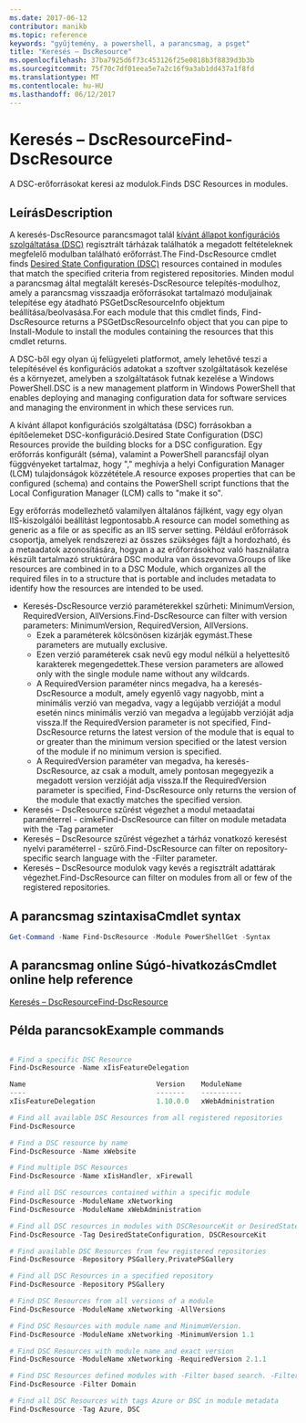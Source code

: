 ```yaml
---
ms.date: 2017-06-12
contributor: manikb
ms.topic: reference
keywords: "gyűjtemény, a powershell, a parancsmag, a psget"
title: "Keresés – DscResource"
ms.openlocfilehash: 37ba7925d6f73c453126f25e0818b3f8839d3b3b
ms.sourcegitcommit: 75f70c7df01eea5e7a2c16f9a3ab1dd437a1f8fd
ms.translationtype: MT
ms.contentlocale: hu-HU
ms.lasthandoff: 06/12/2017
---
```

# <a name="find-dscresource"></a><span data-ttu-id="1bed5-103">Keresés – DscResource</span><span class="sxs-lookup"><span data-stu-id="1bed5-103">Find-DscResource</span></span>

<span data-ttu-id="1bed5-104">A DSC-erőforrásokat keresi az modulok.</span><span class="sxs-lookup"><span data-stu-id="1bed5-104">Finds DSC Resources in modules.</span></span>

## <a name="description"></a><span data-ttu-id="1bed5-105">Leírás</span><span class="sxs-lookup"><span data-stu-id="1bed5-105">Description</span></span>

<span data-ttu-id="1bed5-106">A keresés-DscResource parancsmagot talál [kívánt állapot konfigurációs szolgáltatása (DSC)](https://msdn.microsoft.com/en-us/PowerShell/dsc/overview) regisztrált tárházak találhatók a megadott feltételeknek megfelelő modulban található erőforrást.</span><span class="sxs-lookup"><span data-stu-id="1bed5-106">The Find-DscResource cmdlet finds [Desired State Configuration (DSC)](https://msdn.microsoft.com/en-us/PowerShell/dsc/overview) resources contained in modules that match the specified criteria from registered repositories.</span></span>
<span data-ttu-id="1bed5-107">Minden modul a parancsmag által megtalált keresés-DscResource telepítés-modulhoz, amely a parancsmag visszaadja erőforrásokat tartalmazó moduljainak telepítése egy átadható PSGetDscResourceInfo objektum beállítása/beolvasása.</span><span class="sxs-lookup"><span data-stu-id="1bed5-107">For each module that this cmdlet finds, Find-DscResource returns a PSGetDscResourceInfo object that you can pipe to Install-Module to install the modules containing the resources that this cmdlet returns.</span></span>

<span data-ttu-id="1bed5-108">A DSC-ből egy olyan új felügyeleti platformot, amely lehetővé teszi a telepítésével és konfigurációs adatokat a szoftver szolgáltatások kezelése és a környezet, amelyben a szolgáltatások futnak kezelése a Windows PowerShell.</span><span class="sxs-lookup"><span data-stu-id="1bed5-108">DSC is a new management platform in Windows PowerShell that enables deploying and managing configuration data for software services and managing the environment in which these services run.</span></span>

<span data-ttu-id="1bed5-109">A kívánt állapot konfigurációs szolgáltatása (DSC) forrásokban a építőelemeket DSC-konfiguráció.</span><span class="sxs-lookup"><span data-stu-id="1bed5-109">Desired State Configuration (DSC) Resources provide the building blocks for a DSC configuration.</span></span> <span data-ttu-id="1bed5-110">Egy erőforrás konfigurált (séma), valamint a PowerShell parancsfájl olyan függvényeket tartalmaz, hogy "," meghívja a helyi Configuration Manager (LCM) tulajdonságok közzététele.</span><span class="sxs-lookup"><span data-stu-id="1bed5-110">A resource exposes properties that can be configured (schema) and contains the PowerShell script functions that the Local Configuration Manager (LCM) calls to "make it so".</span></span>

<span data-ttu-id="1bed5-111">Egy erőforrás modellezhető valamilyen általános fájlként, vagy egy olyan IIS-kiszolgálói beállítást legpontosabb.</span><span class="sxs-lookup"><span data-stu-id="1bed5-111">A resource can model something as generic as a file or as specific as an IIS server setting.</span></span> <span data-ttu-id="1bed5-112">Például erőforrások csoportja, amelyek rendszerezi az összes szükséges fájlt a hordozható, és a metaadatok azonosítására, hogyan a az erőforrásokhoz való használatra készült tartalmazó struktúrára DSC modulra van összevonva.</span><span class="sxs-lookup"><span data-stu-id="1bed5-112">Groups of like resources are combined in to a DSC Module, which organizes all the required files in to a structure that is portable and includes metadata to identify how the resources are intended to be used.</span></span>

- <span data-ttu-id="1bed5-113">Keresés-DscResource verzió paraméterekkel szűrheti: MinimumVersion, RequiredVersion, AllVersions.</span><span class="sxs-lookup"><span data-stu-id="1bed5-113">Find-DscResource can filter with version parameters: MinimumVersion, RequiredVersion, AllVersions.</span></span>
  - <span data-ttu-id="1bed5-114">Ezek a paraméterek kölcsönösen kizárják egymást.</span><span class="sxs-lookup"><span data-stu-id="1bed5-114">These parameters are mutually exclusive.</span></span>
  - <span data-ttu-id="1bed5-115">Ezen verzió paraméterek csak nevű egy modul nélkül a helyettesítő karakterek megengedettek.</span><span class="sxs-lookup"><span data-stu-id="1bed5-115">These version parameters are allowed only with the single module name without any wildcards.</span></span>
  - <span data-ttu-id="1bed5-116">A RequiredVersion paraméter nincs megadva, ha a keresés-DscResource a modult, amely egyenlő vagy nagyobb, mint a minimális verzió van megadva, vagy a legújabb verzióját a modul esetén nincs minimális verzió van megadva a legújabb verzióját adja vissza.</span><span class="sxs-lookup"><span data-stu-id="1bed5-116">If the RequiredVersion parameter is not specified, Find-DscResource returns the latest version of the module that is equal to or greater than the minimum version specified or the latest version of the module if no minimum version is specified.</span></span>
  - <span data-ttu-id="1bed5-117">A RequiredVersion paraméter van megadva, ha keresés-DscResource, az csak a modult, amely pontosan megegyezik a megadott version verzióját adja vissza.</span><span class="sxs-lookup"><span data-stu-id="1bed5-117">If the RequiredVersion parameter is specified, Find-DscResource only returns the version of the module that exactly matches the specified version.</span></span>
- <span data-ttu-id="1bed5-118">Keresés – DscResource szűrést végezhet a modul metaadatai paraméterrel - címke</span><span class="sxs-lookup"><span data-stu-id="1bed5-118">Find-DscResource can filter on module metadata with the -Tag parameter</span></span>
- <span data-ttu-id="1bed5-119">Keresés – DscResource szűrést végezhet a tárház vonatkozó keresést nyelvi paraméterrel - szűrő.</span><span class="sxs-lookup"><span data-stu-id="1bed5-119">Find-DscResource can filter on repository-specific search language with the -Filter parameter.</span></span>
- <span data-ttu-id="1bed5-120">Keresés – DscResource modulok vagy kevés a regisztrált adattárak végezhet.</span><span class="sxs-lookup"><span data-stu-id="1bed5-120">Find-DscResource can filter on modules from all or few of the registered repositories.</span></span>

## <a name="cmdlet-syntax"></a><span data-ttu-id="1bed5-121">A parancsmag szintaxisa</span><span class="sxs-lookup"><span data-stu-id="1bed5-121">Cmdlet syntax</span></span>
```powershell
Get-Command -Name Find-DscResource -Module PowerShellGet -Syntax
```

## <a name="cmdlet-online-help-reference"></a><span data-ttu-id="1bed5-122">A parancsmag online Súgó-hivatkozás</span><span class="sxs-lookup"><span data-stu-id="1bed5-122">Cmdlet online help reference</span></span>

[<span data-ttu-id="1bed5-123">Keresés – DscResource</span><span class="sxs-lookup"><span data-stu-id="1bed5-123">Find-DscResource</span></span>](http://go.microsoft.com/fwlink/?LinkId=517196)

## <a name="example-commands"></a><span data-ttu-id="1bed5-124">Példa parancsok</span><span class="sxs-lookup"><span data-stu-id="1bed5-124">Example commands</span></span>
```powershell

# Find a specific DSC Resource
Find-DscResource -Name xIisFeatureDelegation

Name                                Version    ModuleName                          Repository
----                                -------    ----------                          ----------
xIisFeatureDelegation               1.10.0.0   xWebAdministration                  PSGallery

# Find all available DSC Resources from all registered repositories
Find-DscResource

# Find a DSC resource by name
Find-DscResource -Name xWebsite

# Find multiple DSC Resources
Find-DscResource -Name xIisHandler, xFirewall

# Find all DSC resources contained within a specific module
Find-DscResource -ModuleName xNetworking
Find-DscResource -ModuleName xWebAdministration

# Find all DSC resources in modules with DSCResourceKit or DesiredStateConfiguration
Find-DscResource -Tag DesiredStateConfiguration, DSCResourceKit

# Find available DSC Resources from few registered repositories
Find-DscResource -Repository PSGallery,PrivatePSGallery

# Find all DSC Resources in a specified repository
Find-DscResource -Repository PSGallery

# Find DSC Resources from all versions of a module
Find-DscResource -ModuleName xNetworking -AllVersions

# Find DSC Resources with module name and MinimumVersion.
Find-DscResource -ModuleName xNetworking -MinimumVersion 1.1

# Find DSC Resources with module name and exact version
Find-DscResource -ModuleName xNetworking -RequiredVersion 2.1.1

# Find DSC Resources defined modules with -Filter based search. -Filter searches in description and module names
Find-DscResource -Filter Domain

# Find all DSC Resources with tags Azure or DSC in module metadata
Find-DscResource -Tag Azure, DSC

```

